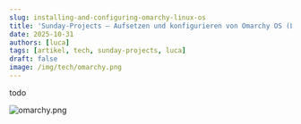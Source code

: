 ```yaml
---
slug: installing-and-configuring-omarchy-linux-os
title: 'Sunday-Projects – Aufsetzen und konfigurieren von Omarchy OS (Linux)'
date: 2025-10-31
authors: [luca]
tags: [artikel, tech, sunday-projects, luca]
draft: false
image: /img/tech/omarchy.png
---
```


todo

![omarchy.png](/img/tech/omarchy.png)

<!--truncate-->

